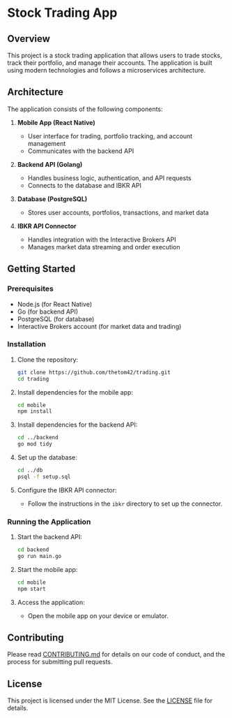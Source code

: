 # Stock Trading App

## Overview

This project is a stock trading application that allows users to trade stocks, track their portfolio, and manage their accounts. The application is built using modern technologies and follows a microservices architecture.

## Architecture

The application consists of the following components:

1. **Mobile App (React Native)**
   - User interface for trading, portfolio tracking, and account management
   - Communicates with the backend API

2. **Backend API (Golang)**
   - Handles business logic, authentication, and API requests
   - Connects to the database and IBKR API

3. **Database (PostgreSQL)**
   - Stores user accounts, portfolios, transactions, and market data

4. **IBKR API Connector**
   - Handles integration with the Interactive Brokers API
   - Manages market data streaming and order execution

## Getting Started

### Prerequisites

- Node.js (for React Native)
- Go (for backend API)
- PostgreSQL (for database)
- Interactive Brokers account (for market data and trading)

### Installation

1. Clone the repository:
   ```sh
   git clone https://github.com/thetom42/trading.git
   cd trading
   ```

2. Install dependencies for the mobile app:
   ```sh
   cd mobile
   npm install
   ```

3. Install dependencies for the backend API:
   ```sh
   cd ../backend
   go mod tidy
   ```

4. Set up the database:
   ```sh
   cd ../db
   psql -f setup.sql
   ```

5. Configure the IBKR API connector:
   - Follow the instructions in the `ibkr` directory to set up the connector.

### Running the Application

1. Start the backend API:
   ```sh
   cd backend
   go run main.go
   ```

2. Start the mobile app:
   ```sh
   cd mobile
   npm start
   ```

3. Access the application:
   - Open the mobile app on your device or emulator.

## Contributing

Please read [CONTRIBUTING.md](CONTRIBUTING.md) for details on our code of conduct, and the process for submitting pull requests.

## License

This project is licensed under the MIT License. See the [LICENSE](LICENSE) file for details.
